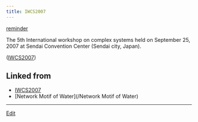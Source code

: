 ```yaml
---
title: IWCS2007
---
```

[reminder](/reminder)



The 5th International workshop on complex systems held on September 25, 2007 at Sendai Convention Center (Sendai city, Japan).

([IWCS2007](/IWCS2007))



## Linked from

* [IWCS2007](/IWCS2007)
* [Network Motif of Water](/Network Motif of Water)


----
[Edit](https://github.com/vitroid/vitroid.github.io/edit/master/MD/IWCS2007.md)
